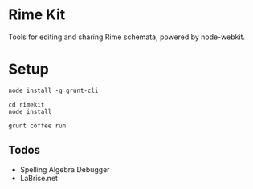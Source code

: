 # Rime Kit

Tools for editing and sharing Rime schemata, powered by node-webkit.

# Setup


```
node install -g grunt-cli

cd rimekit
node install

grunt coffee run
```

## Todos

- Spelling Algebra Debugger
- LaBrise.net
